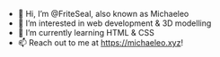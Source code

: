 - 👋 Hi, I’m @FriteSeal, also known as Michaeleo
- 👀 I’m interested in web development & 3D modelling
- 🌱 I’m currently learning HTML & CSS
- 📫 Reach out to me at https://michaeleo.xyz!
